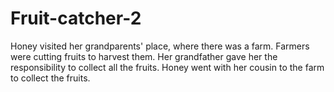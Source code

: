 # Fruit-catcher-2
Honey visited her grandparents' place, where there was a farm. Farmers were cutting fruits to harvest them. Her grandfather gave her the responsibility to collect all the fruits. Honey went with her cousin to the farm to collect the fruits.
